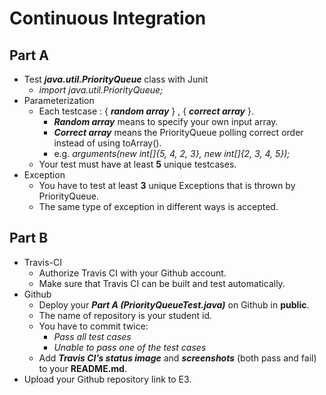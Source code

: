 # Continuous Integration

## Part A
- Test ***java.util.PriorityQueue*** class with Junit
	- *import java.util.PriorityQueue;*
- Parameterization
	- Each testcase : { ***random array*** } , { ***correct array*** }.
		- ***Random array*** means to specify your own input array.
		- ***Correct array*** means the PriorityQueue polling correct order instead of using toArray().
		- e.g. *arguments(new int[]{5, 4, 2, 3}, new int[]{2, 3, 4, 5});*
	- Your test must have at least **5** unique testcases.
- Exception
	- You have to test at least **3** unique Exceptions that is thrown by PriorityQueue.
	- The same type of exception in different ways is accepted.

## Part B
- Travis-CI
	- Authorize Travis CI with your Github account.
	- Make sure that Travis CI can be built and test automatically.
- Github
	- Deploy your ***Part A (PriorityQueueTest.java)*** on Github in **public**.
	- The name of repository is your student id.
	- You have to commit twice:
		- *Pass all test cases*
		- *Unable to pass one of the test cases*
	- Add ***Travis CI’s status image*** and ***screenshots*** (both pass and fail) to your **README.md**.
- Upload your Github repository link to E3.
